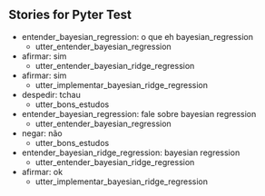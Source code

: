 ## Stories for Pyter Test
* entender_bayesian_regression: o que eh bayesian_regression
	 - utter_entender_bayesian_regression
* afirmar: sim
	 - utter_entender_bayesian_ridge_regression
* afirmar: sim
	 - utter_implementar_bayesian_ridge_regression
* despedir: tchau
	 - utter_bons_estudos
* entender_bayesian_regression: fale sobre bayesian regression
	 - utter_entender_bayesian_regression
* negar: não
	 - utter_bons_estudos
* entender_bayesian_ridge_regression: bayesian regression
	 - utter_entender_bayesian_ridge_regression
* afirmar: ok
	 - utter_implementar_bayesian_ridge_regression
